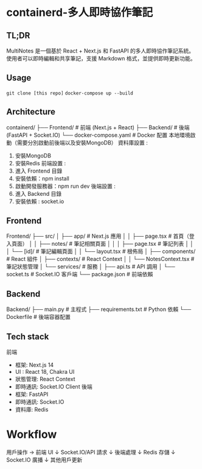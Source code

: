 # containerd-多人即時協作筆記
## TL;DR
MultiNotes 是一個基於 React + Next.js 和 FastAPI 的多人即時協作筆記系統。使用者可以即時編輯和共享筆記，支援 Markdown 格式，並提供即時更新功能。
## Usage
```git clone [this repo]```
```docker-compose up --build```
## Architecture
containerd/
├── Frontend/          # 前端 (Next.js + React)
├── Backend/           # 後端 (FastAPI + Socket.IO)
└── docker-compose.yaml # Docker 配置
本地環境啟動（需要分別啟動前後端以及安裝MongoDB）
資料庫設置 :
1. 安裝MongoDB
2. 安裝Redis
前端設置 :
1. 進入 Frontend 目錄
2. 安裝依賴：npm install
3. 啟動開發服務器：npm run dev
後端設置 : 
1. 進入 Backend 目錄
2. 安裝依賴 : socket.io 
## Frontend
Frontend/
├── src/
│   ├── app/                    # Next.js 應用
│   │   ├── page.tsx           # 首頁（登入頁面）
│   │   ├── notes/             # 筆記相關頁面
│   │   │   ├── page.tsx       # 筆記列表
│   │   │   └── [id]/          # 筆記編輯頁面
│   │   └── layout.tsx         # 根佈局
│   ├── components/            # React 組件
│   ├── contexts/              # React Context
│   │   └── NotesContext.tsx   # 筆記狀態管理
│   └── services/              # 服務
│       ├── api.ts             # API 調用
│       └── socket.ts          # Socket.IO 客戶端
└── package.json               # 前端依賴
## Backend
Backend/
├── main.py           # 主程式
├── requirements.txt  # Python 依賴
└── Dockerfile       # 後端容器配置

## Tech stack
前端
- 框架: Next.js 14
- UI : React 18, Chakra UI
- 狀態管理: React Context
- 即時通訊: Socket.IO Client
後端
- 框架: FastAPI
- 即時通訊: Socket.IO
- 資料庫: Redis
# Workflow
用戶操作 -> 前端 UI
  ↓
Socket.IO/API 請求
  ↓
後端處理
  ↓
Redis 存儲
  ↓
Socket.IO 廣播
  ↓
其他用戶更新
